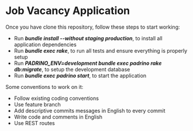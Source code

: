 Job Vacancy Application
=======================

Once you have clone this repository, follow these steps to start working:

* Run **_bundle install --without staging production_**, to install all application dependencies
* Run **_bundle exec rake_**, to run all tests and ensure everything is properly setup
* Run **_PADRINO_ENV=development bundle exec padrino rake db:migrate_**, to setup the development database
* Run **_bundle exec padrino start_**, to start the application


Some conventions to work on it:

* Follow existing coding conventions
* Use feature branch
* Add descriptive commits messages in English to every commit
* Write code and comments in English
* Use REST routes